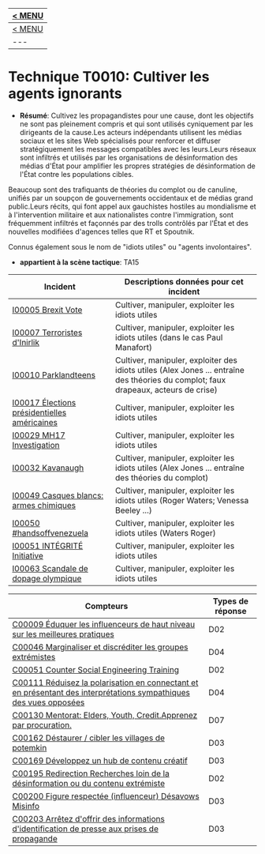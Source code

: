 |[< MENU](../README.md)|
|---|
|[< MENU](../../README.md)|
|---|
# Technique T0010: Cultiver les agents ignorants

* **Résumé**: Cultivez les propagandistes pour une cause, dont les objectifs ne sont pas pleinement compris et qui sont utilisés cyniquement par les dirigeants de la cause.Les acteurs indépendants utilisent les médias sociaux et les sites Web spécialisés pour renforcer et diffuser stratégiquement les messages compatibles avec les leurs.Leurs réseaux sont infiltrés et utilisés par les organisations de désinformation des médias d'État pour amplifier les propres stratégies de désinformation de l'État contre les populations cibles.

Beaucoup sont des trafiquants de théories du complot ou de canuline, unifiés par un soupçon de gouvernements occidentaux et de médias grand public.Leurs récits, qui font appel aux gauchistes hostiles au mondialisme et à l'intervention militaire et aux nationalistes contre l'immigration, sont fréquemment infiltrés et façonnés par des trolls contrôlés par l'État et des nouvelles modifiées d'agences telles que RT et Spoutnik.

Connus également sous le nom de "idiots utiles" ou "agents involontaires".

* **appartient à la scène tactique**: TA15

|Incident |Descriptions données pour cet incident |
|-------- |-------------------- |
|[I00005 Brexit Vote](../../generated_pages/incidents/I00005.md) |Cultiver, manipuler, exploiter les idiots utiles |
|[I00007 Terroristes d'Inirlik](../../generated_pages/incidents/I00007.md) |Cultiver, manipuler, exploiter les idiots utiles (dans le cas Paul Manafort) |
|[I00010 Parklandteens](../../generated_pages/incidents/I00010.md) |Cultiver, manipuler, exploiter des idiots utiles (Alex Jones ... entraîne des théories du complot; faux drapeaux, acteurs de crise) |
|[I00017 Élections présidentielles américaines](../../generated_pages/incidents/I00017.md) |Cultiver, manipuler, exploiter les idiots utiles |
|[I00029 MH17 Investigation](../../generated_pages/incidents/I00029.md) |Cultiver, manipuler, exploiter les idiots utiles |
|[I00032 Kavanaugh](../../generated_pages/incidents/I00032.md) |Cultiver, manipuler, exploiter les idiots utiles (Alex Jones ... entraîne des théories du complot) ||[I00044 JADEHELM EXERCICE](../../generated_pages/incidents/I00044.md) |Cultiver, manipuler, exploiter les idiots utiles (Alex Jones ... entraîne des théories du complot) |
|[I00049 Casques blancs: armes chimiques](../../generated_pages/incidents/I00049.md) |Cultiver, manipuler, exploiter les idiots utiles (Roger Waters; Venessa Beeley ...) |
|[I00050 #handsoffvenezuela](../../generated_pages/incidents/I00050.md) |Cultiver, manipuler, exploiter les idiots utiles (Waters Roger) |
|[I00051 INTÉGRITÉ Initiative](../../generated_pages/incidents/I00051.md) |Cultiver, manipuler, exploiter les idiots utiles |
|[I00063 Scandale de dopage olympique](../../generated_pages/incidents/I00063.md) |Cultiver, manipuler, exploiter les idiots utiles |



|Compteurs |Types de réponse |
|-------- |-------------- |
|[C00009 Éduquer les influenceurs de haut niveau sur les meilleures pratiques](../../generated_pages/counters/C00009.md) |D02 |
|[C00046 Marginaliser et discréditer les groupes extrémistes](../../generated_pages/counters/C00046.md) |D04 ||[C00048 Influenceurs de noms et de honte](../../generated_pages/counters/C00048.md) |D07 |
|[C00051 Counter Social Engineering Training](../../generated_pages/counters/C00051.md) |D02 |
|[C00111 Réduisez la polarisation en connectant et en présentant des interprétations sympathiques des vues opposées](../../generated_pages/counters/C00111.md) |D04 |
|[C00130 Mentorat: Elders, Youth, Credit.Apprenez par procuration.](../../generated_pages/counters/C00130.md) |D07 |
|[C00162 Déstaurer / cibler les villages de potemkin](../../generated_pages/counters/C00162.md) |D03 |
|[C00169 Développez un hub de contenu créatif](../../generated_pages/counters/C00169.md) |D03 |
|[C00195 Redirection Recherches loin de la désinformation ou du contenu extrémiste](../../generated_pages/counters/C00195.md) |D02 |
|[C00200 Figure respectée (influenceur) Désavows Misinfo](../../generated_pages/counters/C00200.md) |D03 |
|[C00203 Arrêtez d'offrir des informations d'identification de presse aux prises de propagande](../../generated_pages/counters/C00203.md) |D03 |Ne pas modifier au-dessus de cette ligne - veuillez ajouter des notes ci-dessous
